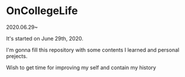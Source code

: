 # OnCollegeLife
2020.06.29~  

It's started on June 29th, 2020.


I'm gonna fill this repository with some contents I learned and personal prejects.  


Wish to get time for improving my self and contain my history
